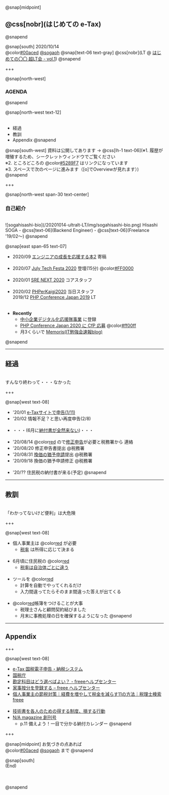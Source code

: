 @snap[midpoint]
## @css[nobr](はじめての e-Tax)
@snapend

@snap[south]
2020/10/14<br>
@color[#00aced](@fa[twitter-square]) [@sogaoh](http://twitter.com/sogaoh)
@snap[text-06 text-gray]
@css[nobr](LT @ [はじめての〇〇 超LT会 - vol.1](https://rakus.connpass.com/event/188470/))
@snapend


+++

@snap[north-west]
### AGENDA
@snapend

@snap[north-west text-12]
<br><br>
- 経過
- 教訓
- Appendix
@snapend

@snap[south-west]
資料は公開してあります -> <!-- [https://kutt.it/NTsLBN](https://kutt.it/NTsLBN) -->
@css[lh-1 text-06](※1. 履歴が増殖するため、シークレットウィンドウでご覧ください<br>※2. ところどころの @color[#5289F7](水色の文字) はリンクになっています<br>※3. スペースで次のページに進みます（[o]でOverviewが見れます）)
<br>
@snapend


+++

@snap[north-west span-30 text-center]
### 自己紹介
<br>
![sogahisashi-bio](/20201014-ultralt-LT/img/sogahisashi-bio.png)  
Hisashi SOGA  
- @css[text-06](Backend Engineer)
- @css[text-06](Freelance '19/02〜)
@snapend

@snap[east span-65 text-07]
<br>
- 2020/09 [エンジニアの成長を応援する本2](https://techbookfest.org/product/71750011) 寄稿<br><br>
- 2020/07 [July Tech Festa 2020](https://sogaoh.hatenablog.com/entry/2020/07/25/233956) 登壇(15分) @color[#FF0000](@fa[youtube-play]) <!-- https://www.youtube.com/channel/UCKLoUvohjwyohYzKTRyeUBQ/videos --><br><br>
- 2020/01 [SRE NEXT 2020](https://sogaoh.hatenablog.com/entry/2020/01/27/083113) コアスタッフ<br><br>
- 2020/02 [PHPerKaigi2020](https://sogaoh.hatenablog.com/entry/2020/02/11/180000) 当日スタッフ<br>2019/12 [PHP Conference Japan 2019](https://sogaoh.hatenablog.com/entry/2019/12/02/100752) LT<br><br><br>
- **Recently** 
    - [中小企業デジタル化応援隊事業](https://digitalization-support.jp/) に登録
    - [PHP Conference Japan 2020 に CfP 応募](https://fortee.jp/phpcon-2020/proposal?q=sogaoh) @color[#ff00ff](@fa[star])
    - 月3くらいで [Memoris(IT勉強会速報blog)](https://sogaoh.hatenablog.com/) 

@snapend


--- 

## 経過
<br>
すんなり終わって・・・なかった


+++

@snap[west text-08]
- '20/01 [e-Taxサイトで申告(1/11)](https://www.ant-in-giant.work/posts/2020/01/12/1/)
- '20/02 情報不足？と思い再度申告(2/8)<br><br>
- ・・・(6月に[納付書が全然来ない](https://allabout.co.jp/gm/gc/472890/))・・・<br><br>
- '20/08/14 @color[red](おかしい) ので[修正申告](https://www.nta.go.jp/taxes/shiraberu/taxanswer/shotoku/2026.htm)が必要と税務署から 連絡
- '20/08/20 修正申告書提出 @税務署
- '20/08/31 [換価の猶予申請](https://www.nta.go.jp/taxes/nozei/nofu/24200039.htm)提出 @税務署
- '20/09/18 換価の猶予申請修正 @税務署<br><br>
- '20/?? 住民税の納付書が来る(予定)
@snapend


--- 

## 教訓
<br>
「わかってないけど便利」は大危険


+++

@snap[west text-08]
- 個人事業主は @color[red](所得税貯蓄) が必要
   - [税率](https://www.nta.go.jp/taxes/shiraberu/shinkoku/tebiki/2013/taxanswer/shotoku/2260.htm) は所得に応じて決まる<br><br>
- 6月頃に住民税の @color[red](納付書が来ないのは何かがおかしい)
   - [税率は自治体ごとに違う](https://internet.watch.impress.co.jp/docs/special/1129773.html) <br><br>
- ツールを @color[red](信じ切ってはいけない)
   - 計算を自動でやってくれるだけ
   - 入力間違ってたらそのまま間違った答えが出てくる<br><br>
- @color[red](細かく正しく)帳簿をつけることが大事
   - 税理士さんと顧問契約結びました
   - 月末に事務処理の日を確保するようになった
@snapend

--- 

## Appendix


+++

@snap[west text-08]
- [e-Tax 国税電子申告・納税システム](https://www.e-tax.nta.go.jp/)
- [国税庁](https://www.nta.go.jp/)
- [勘定科目はどう選べばよい？ - freeeヘルプセンター ](https://support.freee.co.jp/hc/ja/articles/212496366-%E5%8B%98%E5%AE%9A%E7%A7%91%E7%9B%AE%E3%81%AF%E3%81%A9%E3%81%86%E9%81%B8%E3%81%B9%E3%81%B0%E3%82%88%E3%81%84-)
- [家事按分を登録する – freee ヘルプセンター](https://support.freee.co.jp/hc/ja/articles/202849030-%E5%AE%B6%E4%BA%8B%E6%8C%89%E5%88%86%E3%82%92%E7%99%BB%E9%8C%B2%E3%81%99%E3%82%8B)
- [個人事業主の節税対策｜経費を増やして税金を減らす11の方法｜税理士検索freee](https://advisors-freee.jp/article/category/cat-big-05/cat-small-13/468/)<br><br>
- [技術書を各人のための得する制度、損する行動](https://masuipeo.booth.pm/items/1302979)
- [N/A magazine 創刊号](https://techbookfest.org/product/5823813245730816)
    - p.11 備えよう！一目で分かる納付カレンダー
@snapend

+++

@snap[midpoint]
お気づきの点あれば<br>@color[#00aced](@fa[twitter-square]) [@sogaoh](http://twitter.com/sogaoh) まで
@snapend


@snap[south]  
(End)  
<br><br><br>
@snapend


